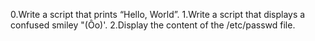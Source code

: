 0.Write a script that prints “Hello, World”.
1.Write a script that displays a confused smiley "(Ôo)'.
2.Display the content of the /etc/passwd file.
